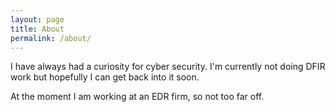 ```yaml
---
layout: page
title: About
permalink: /about/
---
```


I have always had a curiosity for cyber security.
I'm currently not doing DFIR work but hopefully I
can get back into it soon. 

At the moment I am working at an EDR firm, so not too far off.


[twitter]:  https://twitter.com/Garkbit_ 
